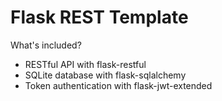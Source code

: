 # Flask REST Template

What's included?

- RESTful API with flask-restful
- SQLite database with flask-sqlalchemy
- Token authentication with flask-jwt-extended
